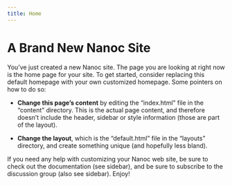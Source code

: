 ```yaml
---
title: Home
---
```


# A Brand New Nanoc Site

You’ve just created a new Nanoc site. The page you are looking at right now is the home page for your site. To get started, consider replacing this default homepage with your own customized homepage. Some pointers on how to do so:

-   **Change this page’s content** by editing the “index.html” file in the “content” directory. This is the actual page content, and therefore doesn’t include the header, sidebar or style information (those are part of the layout).

-   **Change the layout**, which is the “default.html” file in the “layouts” directory, and create something unique (and hopefully less bland).

If you need any help with customizing your Nanoc web site, be sure to check out the documentation (see sidebar), and be sure to subscribe to the discussion group (also see sidebar). Enjoy!
